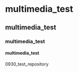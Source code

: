 # multimedia_test
## multimedia_test
### multimedia_test
#### multimedia_test
0930_test_repository


